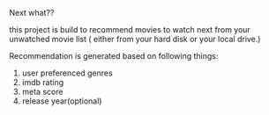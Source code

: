 Next what??

this project is build to recommend movies to watch next from your unwatched movie list ( either from your hard disk or your local drive.)

Recommendation is generated based on following things:

1) user preferenced genres
2) imdb rating 
3) meta score
4) release year(optional)



